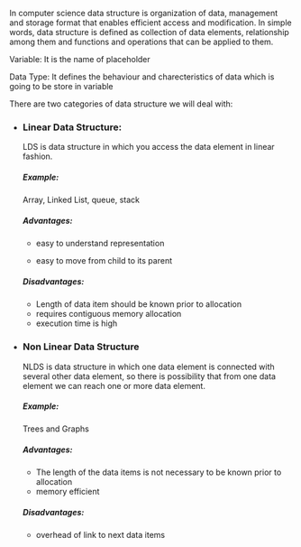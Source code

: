 In computer science data structure is organization of data, management and storage format that enables efficient access and modification. In simple words, data structure is defined as collection of data elements, relationship among them and functions and operations that can be applied to them.

Variable: It is the name of placeholder

Data Type: It defines the behaviour and charecteristics of data which is going to be store in variable


There are two categories of data structure we will deal with:

- ### Linear Data Structure:

   LDS is data structure in which you access the data element in linear fashion.

   #####  Example: 

    Array, Linked List, queue, stack

   ##### Advantages:

   - easy to understand representation

   - easy to move from child to its parent

   ##### Disadvantages:

   - Length of data item should be known prior to allocation
   - requires contiguous memory allocation 
   - execution time is high

- ### Non Linear Data Structure

  NLDS is data structure in which one data element is connected with several other data element, so there is possibility that from one 
  data element we can reach one or more data element.

  ##### Example:

  Trees and Graphs

  ##### Advantages:

  - The length of the data items is not necessary to be known prior to allocation
  - memory efficient

  ##### Disadvantages:

  - overhead of link to next data items
